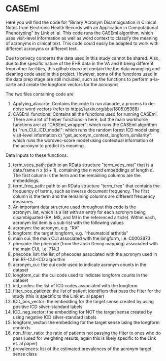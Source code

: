 # CASEml
Here you will find the code for "Binary Acronym Disambiguation in Clinical Notes from Electronic Health Records with an Application in Computational Phenotyping" by Link et. al. This code runs the CASEml algorithm, which uses visit-level information as well as word context to classify the meaning of acronyms in clinical text. This code could easily be adapted to work with different acronyms or different text.

Due to privacy concerns the data used in this study cannot be shared. Also, due to the specific nature of the EHR data in the VA and it being different from other facilities, this github does not contain the the data wrangling and cleaning code used in this project. However, some of the functions used in the data prep stage are still included, such as the functions to perform a-la-carte and create the longform vectors for the acronyms

The two files containing code are 

1) Applying_alacarte: Contains the code to run alacarte, a process to de-noise word vectors (refer to https://arxiv.org/abs/1805.05388)
2) CASEml_functions: Contains all the functions used for running CASEml. There are a lot of helper functions in here, but the main workhorse functions are:
  a) "CASEml_wrapper": which runs the CASEml algorithm
  b) "run_CUI_ICD_model": which runs the random forest ICD model using visit-level information
  c) "get_acronym_context_longform_similarity": which runs the wordvec-score model using contextual information of the acronym to predict its meaning.

Data inputs to these functions:
1) term_vecs_path: path to an RData structure "term_vecs_mat" that is a data.frame n x (d + 1), containing the n word embeddings of length d. The first column is the term and the remaining columns are the embeddings.
2) term_freq_path: path to an RData structure "term_freq" that contains the frequency of terms, such as inverse document frequency. The first column is the term and the remaining columns are different frequency measures.
3) An important data structure used throughout this code is the acronym_list, which is a list with an entry for each acronym being disambiguated (RA, MS, and MI in the referenced article). Within each, acronym list item is a sub-list with the following values
  1) acronym: the acronym, e.g. "RA"
  2) longform: the target longform, e.g. "rheumatoid arthritis"
  3) main cui: the main CUI associated with the longform, i.e. C0003873
  4) phecode: the phecode (from the Josh Denny mapping) associated with the main CUI, i.e. 714_1
  5) phecode_list: the list of phecodes associated with the acronym used in the RF-CUI-ICD algorithm
  6) acronym_cui: the cui code used to indicate acronym counts in the dataset
  7) longform_cui: the cui code used to indicate longform counts in the dataset
  8) icd_codes: the list of ICD codes associated with the longform
  9) filter_pos_patients: the list of patient identifiers that pass the filter for the study (this is specific to the Link et. al paper)
  10) ICD_pos_vector: the embedding for the target sense created by using positive ICD silver-standard labels
  11) ICD_neg_vector: the embedding for NOT the  target sense created by using negative ICD silver-standard labels
  12) longform_vector: the embedding for the  target sense using the longform contexts
  13) non_filter_ratio: the ratio of patients not passing the filter to ones who do pass (used for weighting results, again this is likely specific to the Link et. al paper)
  14) prevalences: list of the estimated prevalences of the acronym target sense class



